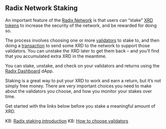 ## Radix Network Staking

An important feature of the [Radix Network](?glossaryAnchor=radixnetwork) is that users can “stake” [XRD tokens](?glossaryAnchor=xrd) to increase the security of the network, and be rewarded for doing so.

The process involves choosing one or more [validators](?glossaryAnchor=validators) to stake to, and then doing a [transaction](?glossaryAnchor=transactions) to send some XRD to the network to support those validators. You can unstake the XRD later to get them back – and you’ll find that you accumulated extra XRD in the meantime.

You can stake, unstake, and check on your validators and returns using the [Radix Dashboard](?glossaryAnchor=dashboard) dApp.

Staking is a great way to put your XRD to work and earn a return, but it’s not simply free money. There are very important choices you need to make about the validators you choose, and how you monitor your stakes over time.

Get started with the links below before you stake a meaningful amount of XRD.

KB: [Radix staking introduction](https://learn.radixdlt.com/article/start-here-radix-staking-introduction)
KB: [How to choose validators](https://learn.radixdlt.com/article/how-should-i-choose-validators-to-stake-to)
